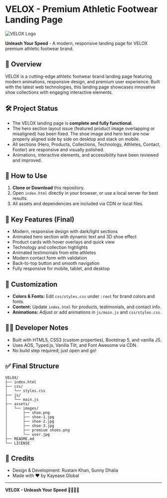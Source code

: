 # VELOX - Premium Athletic Footwear Landing Page

![VELOX Logo](./assets/images/velox-logo.png)

**Unleash Your Speed** - A modern, responsive landing page for VELOX premium athletic footwear brand.

## 🚀 Overview

VELOX is a cutting-edge athletic footwear brand landing page featuring modern animations, responsive design, and premium user experience. Built with the latest web technologies, this landing page showcases innovative shoe collections with engaging interactive elements.

## 🛠️ Project Status

- The VELOX landing page is **complete and fully functional**.
- The hero section layout issue (featured product image overlapping or misaligned) has been fixed. The shoe image and hero text are now properly aligned side by side on desktop and stack on mobile.
- All sections (Hero, Products, Collections, Technology, Athletes, Contact, Footer) are responsive and visually polished.
- Animations, interactive elements, and accessibility have been reviewed and improved.

## 🚀 How to Use

1. **Clone or Download** this repository.
2. Open `index.html` directly in your browser, or use a local server for best results.
3. All assets and dependencies are included via CDN or local files.

## 🧩 Key Features (Final)
- Modern, responsive design with dark/light sections
- Animated hero section with dynamic text and 3D shoe effect
- Product cards with hover overlays and quick view
- Technology and collection highlights
- Animated testimonials from elite athletes
- Modern contact form with validation
- Back-to-top button and smooth navigation
- Fully responsive for mobile, tablet, and desktop

## 📝 Customization
- **Colors & Fonts:** Edit `css/styles.css` under `:root` for brand colors and fonts.
- **Content:** Update `index.html` for products, testimonials, and contact info.
- **Animations:** Adjust or add animations in `js/main.js` and `css/styles.css`.

## 🧑‍💻 Developer Notes
- Built with HTML5, CSS3 (custom properties), Bootstrap 5, and vanilla JS.
- Uses AOS, Typed.js, Vanilla Tilt, and Font Awesome via CDN.
- No build step required; just open and go!

## ✅ Final Structure
```
VELOX/
├── index.html
├── css/
│   └── styles.css
├── js/
│   └── main.js
├── assets/
│   └── images/
│       ├── shoe.png
│       ├── shoe-1.jpg
│       ├── shoe-2.jpg
│       ├── shoe-3.jpg
│       ├── premium shoes.png
│       └── user.jpg
├── README.md
└── LICENSE
```

## 🙌 Credits
- Design & Development: Rustam Khan, Sunny Dhalia
- Made with ❤️ by Kayease Global

---
**VELOX - Unleash Your Speed** 🏃‍♂️👟✨